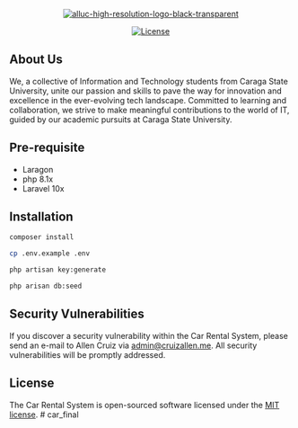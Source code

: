 <p align="center"><a href="https://github.com/AlienWolfX/CarRental"><img src="https://i.postimg.cc/fWKbm44c/alluc-high-resolution-logo-black-transparent.png" alt="alluc-high-resolution-logo-black-transparent"></a></p>

<p align="center">
<a href="https://packagist.org/packages/laravel/framework"><img src="https://img.shields.io/packagist/l/laravel/framework" alt="License"></a>
</p>

## About Us

We, a collective of Information and Technology students from Caraga State University, unite our passion and skills to pave the way for innovation and excellence in the ever-evolving tech landscape. Committed to learning and collaboration, we strive to make meaningful contributions to the world of IT, guided by our academic pursuits at Caraga State University.

## Pre-requisite

-   Laragon
-   php 8.1x
-   Laravel 10x

## Installation

```bash
composer install
```

```bash
cp .env.example .env
```

```bash
php artisan key:generate
```

```bash
php arisan db:seed
```

## Security Vulnerabilities

If you discover a security vulnerability within the Car Rental System, please send an e-mail to Allen Cruiz via [admin@cruizallen.me](mailto:admin@cruizallen.me). All security vulnerabilities will be promptly addressed.

## License

The Car Rental System is open-sourced software licensed under the [MIT license](https://opensource.org/licenses/MIT).
#   c a r _ f i n a l  
 